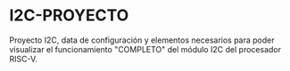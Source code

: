 # I2C-PROYECTO
Proyecto I2C, data de configuración y elementos necesarios para poder visualizar el funcionamiento "COMPLETO" del módulo I2C del procesador RISC-V.
